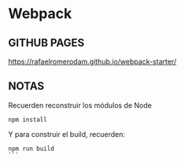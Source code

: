 # Webpack

## GITHUB PAGES
 https://rafaelromerodam.github.io/webpack-starter/
 
## NOTAS
Recuerden reconstruir los módulos de Node
````
npm install
````
Y para construir el build, recuerden:
````
npm run build
```


